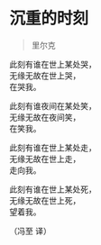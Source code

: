 # 沉重的时刻

> 里尔克

此刻有谁在世上某处哭，  
无缘无故在世上哭，  
在哭我。

此刻有谁夜间在某处笑，  
无缘无故在夜间笑，  
在笑我。

此刻有谁在世上某处走，  
无缘无故在世上走，  
走向我。

此刻有谁在世上某处死，  
无缘无故在世上死，  
望着我。

（冯至 译）